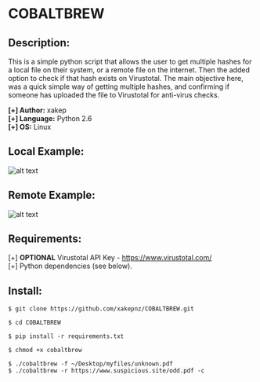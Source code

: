 # COBALTBREW

## Description:

This is a simple python script that allows the user to get multiple hashes for a local file on their system, or a remote file on the internet. Then the added option to check if that hash exists on Virustotal. The main objective here, was a quick simple way of getting multiple hashes, and confirming if someone has uploaded the file to Virustotal for anti-virus checks.<br />

<b>[+] Author:</b> xakep<br />
<b>[+] Language:</b> Python 2.6<br />
<b>[+] OS:</b> Linux<br />

## Local Example:
![alt text](https://i.imgur.com/NaOP5T9.gif "Cobaltbrew")

## Remote Example:
![alt text](https://i.imgur.com/QZsVqu6.gif "Cobaltbrew")

## Requirements:

[+] <b>OPTIONAL</b> Virustotal API Key - https://www.virustotal.com/<br />
[+] Python dependencies (see below).

## Install:

```
$ git clone https://github.com/xakepnz/COBALTBREW.git
```

```
$ cd COBALTBREW
```

```
$ pip install -r requirements.txt
```

```
$ chmod +x cobaltbrew
```

```
$ ./cobaltbrew -f ~/Desktop/myfiles/unknown.pdf
$ ./cobaltbrew -r https://www.suspicious.site/odd.pdf -c
```
